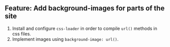 ## Feature: Add background-images for parts of the site

1. Install and configure `css-loader` in order to compile `url()` methods in css files.
2. Implement images using `background-image: url()`.